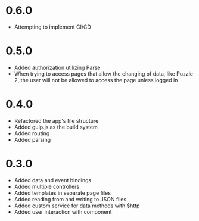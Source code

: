 # 0.6.0
- Attempting to implement CI/CD

# 0.5.0
- Added authorization utilizing Parse
- When trying to access pages that allow the changing of data, like Puzzle 2, the user will not be allowed to access the page unless logged in

# 0.4.0
- Refactored the app's file structure
- Added gulp.js as the build system
- Added routing
- Added parsing

# 0.3.0
- Added data and event bindings
- Added multiple controllers
- Added templates in separate page files
- Added reading from and writing to JSON files
- Added custom service for data methods with $http
- Added user interaction with component 
